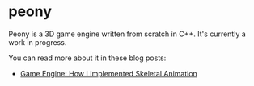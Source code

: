 # peony

Peony is a 3D game engine written from scratch in C++. It's currently a work
in progress.

You can read more about it in these blog posts:

* [Game Engine: How I Implemented Skeletal
  Animation](https://vladh.net/articles/game-engine-skeletal-animation.html)
